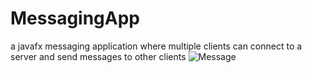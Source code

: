 # MessagingApp
a javafx messaging application where multiple clients can connect to a server and send messages to other clients
![Message](https://user-images.githubusercontent.com/55300719/147604576-0de40c35-e788-4a70-926e-f8ca23b65449.png)
